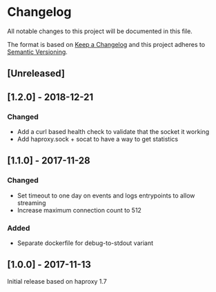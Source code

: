 # Changelog
All notable changes to this project will be documented in this file.

The format is based on [Keep a Changelog](http://keepachangelog.com/en/1.0.0/)
and this project adheres to [Semantic Versioning](http://semver.org/spec/v2.0.0.html).

## [Unreleased]

## [1.2.0] - 2018-12-21
### Changed
- Add a curl based health check to validate that the socket it working
- Add haproxy.sock + socat to have a way to get statistics

## [1.1.0] - 2017-11-28
### Changed
- Set timeout to one day on events and logs entrypoints to allow streaming
- Increase maximum connection count to 512

### Added
- Separate dockerfile for debug-to-stdout variant

## [1.0.0] - 2017-11-13
Initial release based on haproxy 1.7
